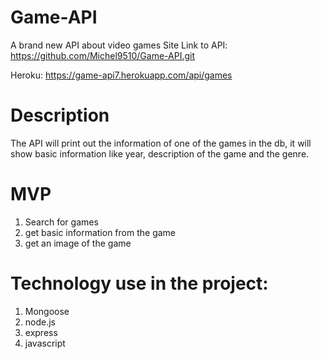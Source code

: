 # Game-API
A brand new API about video games
Site
Link to API: https://github.com/Michel9510/Game-API.git

Heroku: https://game-api7.herokuapp.com/api/games

# Description

The API will print out the information of one of the games in the db, it will show basic information like year, description of the game and the genre.

# MVP
1. Search for games
2. get basic information from the game
3. get an image of the game

# Technology use in the project:
1. Mongoose
2. node.js
3. express
4. javascript
